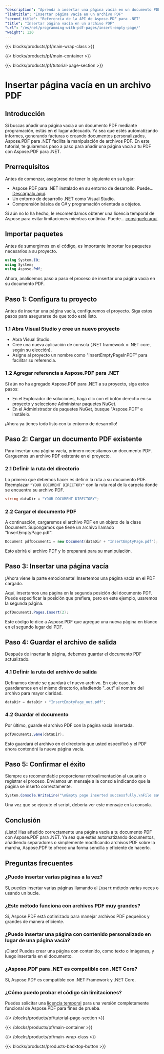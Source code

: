 ```yaml
---
"description": "Aprenda a insertar una página vacía en un documento PDF con Aspose.PDF para .NET. Tutorial paso a paso con ejemplos de código para una manipulación fluida de PDF."
"linktitle": "Insertar página vacía en un archivo PDF"
"second_title": "Referencia de la API de Aspose.PDF para .NET"
"title": "Insertar página vacía en un archivo PDF"
"url": "/es/net/programming-with-pdf-pages/insert-empty-page/"
"weight": 120
---
```


{{< blocks/products/pf/main-wrap-class >}}

{{< blocks/products/pf/main-container >}}

{{< blocks/products/pf/tutorial-page-section >}}

# Insertar página vacía en un archivo PDF

## Introducción

Si buscas añadir una página vacía a un documento PDF mediante programación, estás en el lugar adecuado. Ya sea que estés automatizando informes, generando facturas o creando documentos personalizados, Aspose.PDF para .NET facilita la manipulación de archivos PDF. En este tutorial, te guiaremos paso a paso para añadir una página vacía a tu PDF con Aspose.PDF para .NET.

## Prerrequisitos

Antes de comenzar, asegúrese de tener lo siguiente en su lugar:

- Aspose.PDF para .NET instalado en su entorno de desarrollo. Puede... [Descárgalo aquí](https://releases.aspose.com/pdf/net/).
- Un entorno de desarrollo .NET como Visual Studio.
- Comprensión básica de C# y programación orientada a objetos.

Si aún no lo ha hecho, le recomendamos obtener una licencia temporal de Aspose para evitar limitaciones mientras continúa. Puede... [consíguelo aquí](https://purchase.aspose.com/temporary-license/).

## Importar paquetes

Antes de sumergirnos en el código, es importante importar los paquetes necesarios a su proyecto.

```csharp
using System.IO;
using System;
using Aspose.Pdf;
```

Ahora, analicemos paso a paso el proceso de insertar una página vacía en su documento PDF.

## Paso 1: Configura tu proyecto

Antes de insertar una página vacía, configuremos el proyecto. Siga estos pasos para asegurarse de que todo esté listo.

### 1.1 Abra Visual Studio y cree un nuevo proyecto
- Abra Visual Studio.
- Cree una nueva aplicación de consola (.NET framework o .NET core, según su elección).
- Asigne al proyecto un nombre como "InsertEmptyPageInPDF" para facilitar su referencia.

### 1.2 Agregar referencia a Aspose.PDF para .NET
Si aún no ha agregado Aspose.PDF para .NET a su proyecto, siga estos pasos:
- En el Explorador de soluciones, haga clic con el botón derecho en su proyecto y seleccione Administrar paquetes NuGet.
- En el Administrador de paquetes NuGet, busque "Aspose.PDF" e instálelo.

¡Ahora ya tienes todo listo con tu entorno de desarrollo!

## Paso 2: Cargar un documento PDF existente

Para insertar una página vacía, primero necesitamos un documento PDF. Carguemos un archivo PDF existente en el proyecto.

### 2.1 Definir la ruta del directorio

Lo primero que debemos hacer es definir la ruta a su documento PDF. Reemplazar `"YOUR DOCUMENT DIRECTORY"` con la ruta real de la carpeta donde se encuentra su archivo PDF.

```csharp
string dataDir = "YOUR DOCUMENT DIRECTORY";
```

### 2.2 Cargar el documento PDF

A continuación, cargaremos el archivo PDF en un objeto de la clase Document. Supongamos que tiene un archivo llamado "InsertEmptyPage.pdf".

```csharp
Document pdfDocument1 = new Document(dataDir + "InsertEmptyPage.pdf");
```

Esto abrirá el archivo PDF y lo preparará para su manipulación.

## Paso 3: Insertar una página vacía

¡Ahora viene la parte emocionante! Insertemos una página vacía en el PDF cargado.

Aquí, insertamos una página en la segunda posición del documento PDF. Puede especificar la posición que prefiera, pero en este ejemplo, usaremos la segunda página.

```csharp
pdfDocument1.Pages.Insert(2);
```

Este código le dice a Aspose.PDF que agregue una nueva página en blanco en el segundo lugar del PDF.

## Paso 4: Guardar el archivo de salida

Después de insertar la página, debemos guardar el documento PDF actualizado.

### 4.1 Definir la ruta del archivo de salida

Definamos dónde se guardará el nuevo archivo. En este caso, lo guardaremos en el mismo directorio, añadiendo "_out" al nombre del archivo para mayor claridad.

```csharp
dataDir = dataDir + "InsertEmptyPage_out.pdf";
```

### 4.2 Guardar el documento

Por último, guarde el archivo PDF con la página vacía insertada.

```csharp
pdfDocument1.Save(dataDir);
```

Esto guardará el archivo en el directorio que usted especificó y el PDF ahora contendrá la nueva página vacía.

## Paso 5: Confirmar el éxito

Siempre es recomendable proporcionar retroalimentación al usuario o registrar el proceso. Enviamos un mensaje a la consola indicando que la página se insertó correctamente.

```csharp
System.Console.WriteLine("\nEmpty page inserted successfully.\nFile saved at " + dataDir);
```

Una vez que se ejecute el script, debería ver este mensaje en la consola.

## Conclusión

¡Listo! Has añadido correctamente una página vacía a tu documento PDF con Aspose.PDF para .NET. Ya sea que estés automatizando documentos, añadiendo separadores o simplemente modificando archivos PDF sobre la marcha, Aspose.PDF te ofrece una forma sencilla y eficiente de hacerlo.


## Preguntas frecuentes

### ¿Puedo insertar varias páginas a la vez?
Sí, puedes insertar varias páginas llamando al `Insert` método varias veces o usando un bucle.

### ¿Este método funciona con archivos PDF muy grandes?
Sí, Aspose.PDF está optimizado para manejar archivos PDF pequeños y grandes de manera eficiente.

### ¿Puedo insertar una página con contenido personalizado en lugar de una página vacía?
¡Claro! Puedes crear una página con contenido, como texto o imágenes, y luego insertarla en el documento.

### ¿Aspose.PDF para .NET es compatible con .NET Core?
Sí, Aspose.PDF es compatible con .NET Framework y .NET Core.

### ¿Cómo puedo probar el código sin limitaciones?
Puedes solicitar una [licencia temporal](https://purchase.aspose.com/temporary-license/) para una versión completamente funcional de Aspose.PDF para fines de prueba.

{{< /blocks/products/pf/tutorial-page-section >}}

{{< /blocks/products/pf/main-container >}}

{{< /blocks/products/pf/main-wrap-class >}}

{{< blocks/products/products-backtop-button >}}
